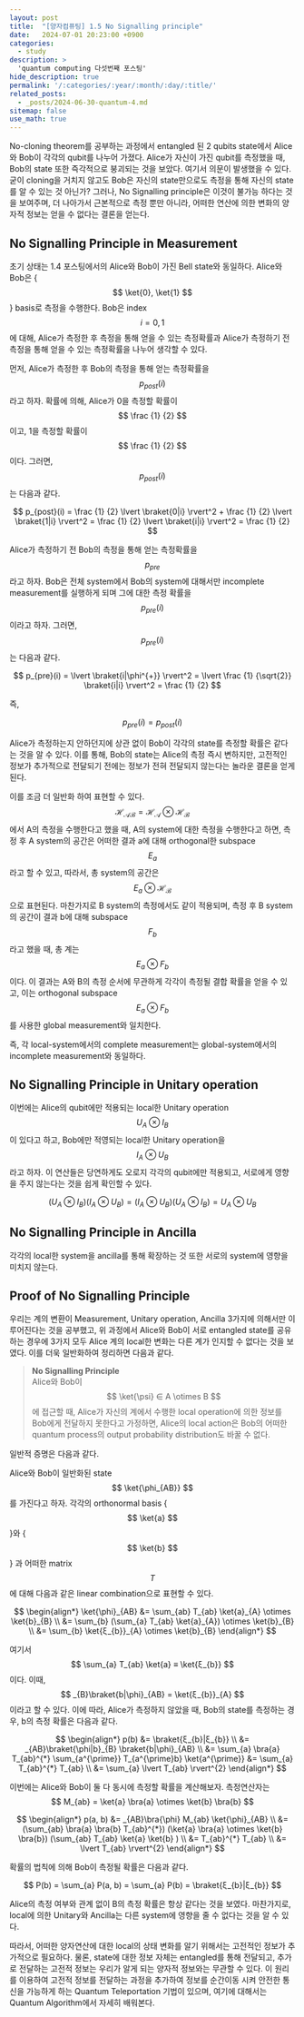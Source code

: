 ```yaml
---
layout: post
title:  "[양자컴퓨팅] 1.5 No Signalling principle"
date:   2024-07-01 20:23:00 +0900
categories: 
  - study
description: >
  'quantum computing 다섯번째 포스팅'
hide_description: true
permalink: '/:categories/:year/:month/:day/:title/'
related_posts:
  - _posts/2024-06-30-quantum-4.md
sitemap: false
use_math: true
---
```


No-cloning theorem를 공부하는 과정에서 entangled 된 2 qubits state에서 Alice와 Bob이 각각의 qubit를 나누어 가졌다.
Alice가 자신이 가진 qubit를 측정했을 때, Bob의 state 또한 즉각적으로 붕괴되는 것을 보았다.
여기서 의문이 발생했을 수 있다.
굳이 cloning을 거치지 않고도 Bob은 자신의 state만으로도 측정을 통해 자신의 state를 알 수 있는 것 아닌가?
그러나, No Signalling principle은 이것이 불가능 하다는 것을 보여주며, 더 나아가서 근본적으로 측정 뿐만 아니라, 어떠한 연산에 의한 변화의 양자적 정보는 얻을 수 없다는 결론을 얻는다.

## No Signalling Principle in Measurement

초기 상태는 1.4 포스팅에서의 Alice와 Bob이 가진 Bell state와 동일하다.
Alice와 Bob은 {$$ \ket{0}, \ket{1} $$} basis로 측정을 수행한다.
Bob은 index $$ i = 0, 1 $$에 대해, Alice가 측정한 후 측정을 통해 얻을 수 있는 측정확률과 Alice가 측정하기 전 측정을 통해 얻을 수 있는 측정확률을 나누어 생각할 수 있다.

먼저, Alice가 측정한 후 Bob의 측정을 통해 얻는 측정확률을 $$ p_{post}(i) $$라고 하자. 확률에 의해, Alice가 0을 측정할 확률이 $$ \frac {1} {2} $$ 이고, 1을 측정할 확률이 $$ \frac {1} {2} $$이다.
그러면, $$ p_{post}(i) $$는 다음과 같다.

$$
p_{post}(i) = \frac {1} {2} \lvert \braket{0|i} \rvert^2 + \frac {1} {2} \lvert \braket{1|i} \rvert^2 = \frac {1} {2} \lvert \braket{i|i} \rvert^2 = \frac {1} {2}
$$

Alice가 측정하기 전 Bob의 측정을 통해 얻는 측정확률을 $$ p_{pre} $$라고 하자.
Bob은 전체 system에서 Bob의 system에 대해서만 incomplete measurement를 실행하게 되며 그에 대한 측정 확률을 $$ p_{pre}(i) $$이라고 하자.
그러면, $$ p_{pre}(i) $$는 다음과 같다.

$$
p_{pre}(i) = \lvert \braket{i|\phi^{+}} \rvert^2 = \lvert \frac {1} {\sqrt{2}} \braket{i|i} \rvert^2 = \frac {1} {2}
$$

즉,

$$
p_{pre}(i) = p_{post}(i)
$$

Alice가 측정하는지 안하던지에 상관 없이 Bob이 각각의 state를 측정할 확률은 같다는 것을 알 수 있다.
이를 통해, Bob의 state는 Alice의 측정 즉시 변하지만, 고전적인 정보가 추가적으로 전달되기 전에는 정보가 전혀 전달되지 않는다는 놀라운 결론을 얻게 된다.

이를 조금 더 일반화 하여 표현할 수 있다. $$ \mathcal{H_{AB}} = \mathcal{H_{A}} \otimes \mathcal{H_{B}} $$ 에서 A의 측정을 수행한다고 했을 때, A의 system에 대한 측정을 수행한다고 하면, 측정 후 A system의 공간은 어떠한 결과 a에 대해 orthogonal한 subspace $$ E_{a} $$ 라고 할 수 있고, 따라서, 총 system의 공간은 $$ E_{a} \otimes \mathcal{H_{B}} $$ 으로 표현된다. 마찬가지로 B system의 측정에서도 같이 적용되며, 측정 후 B system의 공간이 결과 b에 대해 subspace $$ F_{b} $$ 라고 했을 때, 총 계는 $$ E_{a} \otimes F_{b} $$ 이다. 이 결과는 A와 B의 측정 순서에 무관하게 각각이 측정될 결합 확률을 얻을 수 있고, 이는 orthogonal subspace $$ E_{a} \otimes F_{b} $$를 사용한 global measurement와 일치한다.

즉, 각 local-system에서의 complete measurement는 global-system에서의 incomplete measurement와 동일하다.

## No Signalling Principle in Unitary operation

이번에는 Alice의 qubit에만 적용되는 local한 Unitary operation $$ U_{A} \otimes I_{B} $$ 이 있다고 하고, Bob에만 적영되는 local한 Unitary operation을 $$ I_{A} \otimes U_{B} $$ 라고 하자.
이 연산들은 당연하게도 오로지 각각의 qubit에만 적용되고, 서로에게 영향을 주지 않는다는 것을 쉽게 확인할 수 있다.

$$
(U_{A} \otimes I_{B})(I_{A} \otimes U_{B}) = (I_{A} \otimes U_{B})(U_{A} \otimes I_{B}) = U_{A} \otimes U_{B}
$$

## No Signalling Principle in Ancilla

각각의 local한 system을 ancilla를 통해 확장하는 것 또한 서로의 system에 영향을 미치지 않는다.

## Proof of No Signalling Principle

우리는 계의 변환이 Measurement, Unitary operation, Ancilla 3가지에 의해서만 이루어진다는 것을 공부했고, 위 과정에서 Alice와 Bob이 서로 entangled state를 공유하는 경우에 3가지 모두 Alice 계의 local한 변화는 다른 계가 인지할 수 없다는 것을 보였다.
이를 더욱 일반화하여 정리하면 다음과 같다.

> **No Signalling Principle**<br>
> Alice와 Bob이 $$ \ket{\psi} ∈ A \otimes B $$ 에 접근할 때, Alice가 자신의 계에서 수행한 local operation에 의한 정보를 Bob에게 전달하지 못한다고 가정하면, Alice의 local action은 Bob의 어떠한 quantum process의 output probability distribution도 바꿀 수 없다.

일반적 증명은 다음과 같다.

Alice와 Bob이 일반화된 state $$ \ket{\phi_{AB}} $$ 를 가진다고 하자.
각각의 orthonormal basis {$$ \ket{a} $$}와 {$$ \ket{b} $$} 과 어떠한 matrix $$ T $$ 에 대해 다음과 같은 linear combination으로 표현할 수 있다.

$$
\begin{align*}
\ket{\phi}_{AB} &= \sum_{ab} T_{ab} \ket{a}_{A} \otimes \ket{b}_{B} \\
&= \sum_{b} (\sum_{a} T_{ab} \ket{a}_{A}) \otimes \ket{b}_{B} \\
&= \sum_{b} \ket{ξ_{b}}_{A} \otimes \ket{b}_{B}
\end{align*}
$$

여기서 $$ \sum_{a} T_{ab} \ket{a} ≡ \ket{ξ_{b}} $$ 이다.
이때, $$ _{B}\braket{b|\phi}_{AB} = \ket{ξ_{b}}_{A} $$ 이라고 할 수 있다.
이에 따라, Alice가 측정하지 않았을 때, Bob의 state를 측정하는 경우, b의 측정 확률은 다음과 같다.

$$
\begin{align*}
p(b) &= \braket{ξ_{b}|ξ_{b}} \\
&= _{AB}\braket{\phi|b}_{B} \braket{b|\phi}_{AB} \\
&= \sum_{a} \bra{a} T_{ab}^{*} \sum_{a^{\prime}} T_{a^{\prime}b} \ket{a^{\prime}}
&= \sum_{a} T_{ab}^{*} T_{ab} \\
&= \sum_{a} \lvert T_{ab} \rvert^{2}
\end{align*}
$$

이번에는 Alice와 Bob이 둘 다 동시에 측정할 확률을 계산해보자.
측정연산자는 $$ M_{ab} = \ket{a} \bra{a} \otimes \ket{b} \bra{b} $$

$$
\begin{align*}
p(a, b) &= _{AB}\bra{\phi} M_{ab} \ket{\phi}_{AB} \\
&= (\sum_{ab} \bra{a} \bra{b} T_{ab}^{*}) (\ket{a} \bra{a} \otimes \ket{b} \bra{b}) (\sum_{ab} T_{ab} \ket{a} \ket{b} ) \\
&= T_{ab}^{*} T_{ab} \\
&= \lvert T_{ab} \rvert^{2}
\end{align*}
$$

확률의 법칙에 의해 Bob이 측정될 확률은 다음과 같다.

$$
P(b) = \sum_{a} P(a, b) = \sum_{a} P(b) = \braket{ξ_{b}|ξ_{b}}
$$

Alice의 측정 여부와 관계 없이 B의 측정 확률은 항상 같다는 것을 보였다.
마찬가지로, local에 의한 Unitary와 Ancilla는 다른 system에 영향을 줄 수 없다는 것을 알 수 있다.

따라서, 어떠한 양자연산에 대한 local의 상태 변화를 알기 위해서는 고전적인 정보가 추가적으로 필요하다.
물론, state에 대한 정보 자체는 entangled를 통해 전달되고, 추가로 전달하는 고전적 정보는 우리가 알게 되는 양자적 정보와는 무관할 수 있다.
이 원리를 이용하여 고전적 정보를 전달하는 과정을 추가하여 정보를 순간이동 시켜 안전한 통신을 가능하게 하는 Quantum Teleportation 기법이 있으며, 여기에 대해서는 Quantum Algorithm에서 자세히 배워본다.